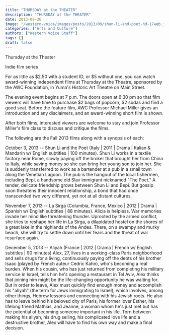 ```yaml
---
title: "THURSDAY at the THEATER"
description: "THURSDAY at the THEATER"
date: 2013-09-26
image: "/western-voice/images/posts/2013/09/shun-li-and-poet-hd-17web.jpg"
categories: ["Arts and Culture"]
authors: ["Western Voice Staff"]
tags: []
draft: false
---
```

Thursday at the Theater

Indie film series

For as little as $2.50 with a student ID, or $5 without one, you can watch award-winning independent films at Thursday at the Theatre, sponsored by the AWC Foundation, in Yuma's Historic Art Theatre on Main Street.

The evening event begins at 7 p.m. The doors open at 6:30 pm so that film viewers will have time to purchase $2 bags of popcorn, $2 sodas and find a good seat. Before the feature film, AWC Professor Michael Miller gives an introduction and any disclaimers, and an award-winning short film is shown.

After both films, interested viewers are welcome to stay and join Professor Miller's film class to discuss and critique the films.

The following are the Fall 2013 films along with a synopsis of each:

October 3, 2013 -- Shun Li and the Poet (Italy | 2011 | Drama | Italian & Mandarin w/ English subtitles | 100 minutes). Shun Li works in a textile factory near Rome, slowly paying off the broker that brought her from China to Italy, while saving money so she can bring her young son to join her. She is suddenly transferred to work as a bartender at a pub in a small town along the Venetian Lagoon. The pub is the hangout of the local fishermen, including Bepi, a handsome old Slav immigrant nicknamed "The Poet." A tender, delicate friendship grows between Shun Li and Bepi. But gossip soon threatens their innocent relationship, a bond that had once transcended two very different, yet not at all distant cultures.

November 7, 2013 -- La Sirga (Columbia, France, Mexico | 2012 | Drama | Spanish w/ English subtitles | 88 minutes). Alicia is helpless. War memories invade her mind like threatening thunder. Uprooted by the armed conflict, she tries to reshape her life in La Sirga, a dilapidated hostel on the shores of a great lake in the highlands of the Andes. There, on a swampy and murky beach, she will try to settle down until her fears and the threat of war resurface again.

December 5, 2013 -- Aliyah (France | 2012 | Drama | French w/ English subtitles | 90 minutes) Alex, 27, lives in a working-class Paris neighborhood and sells drugs for a living, continuously paying off the debts of his brother Isaac (played by French auteur Cedric Kahn), who's becoming a real burden. When his cousin, who has just returned from completing his military service in Israel, tells him he's opening a restaurant in Tel Aviv, Alex thinks that joining him might be the life-changing opportunity he was waiting for. But in order to leave, Alex must quickly find enough money and accomplish his "aliyah" (the term for Jews immigrating to Israel), which involves, among other things, Hebrew lessons and connecting with his Jewish roots. He also has to leave behind his beloved city of Paris, his former lover Esther, his lifelong friend Mathias, and Jeanne, a woman whom he's just met but has the potential of becoming someone important in his life. Torn between making his aliyah, his drug selling, his complicated love life and a destructive brother, Alex will have to find his own way and make a final decision.